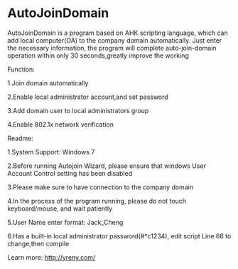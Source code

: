 AutoJoinDomain
==============

AutoJoinDomain is a program based on AHK scripting language, which can add local computer(OA) to the company domain automatically. Just enter the necessary information, the program will complete auto-join-domain operation within only 30 seconds,greatly improve the working 

Function:

1.Join domain automatically

2.Enable local administrator account,and set password

3.Add domain user to local administrators group

4.Enable 802.1x network verification


Readme:

1.System Support: Windows 7

2.Before running Autojoin Wizard, please ensure that windows User Account Control setting has been disabled

3.Please make sure to have connection to the company domain

4.In the process of the program running, please do not touch keyboard/mouse, and wait patiently

5.User Name enter  format: Jack_Cheng

6.Has a built-in local administrator password(#*c1234), edit script Line 66 to change,then compile

Learn more: http://yreny.com/
